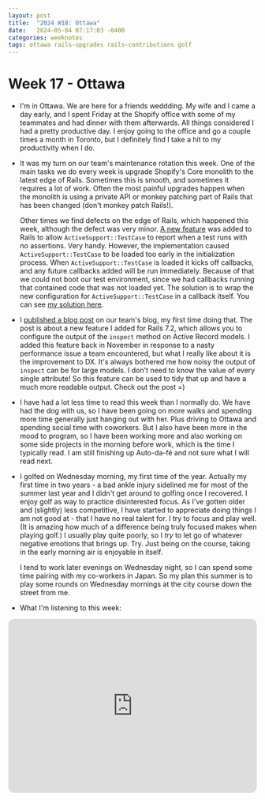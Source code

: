 ```yaml
---
layout: post
title:  "2024 W18: Ottawa"
date:   2024-05-04 07:17:03 -0400
categories: weeknotes
tags: ottawa rails-upgrades rails-contributions golf
---
```


# Week 17 - Ottawa

- I'm in Ottawa. We are here for a friends weddding. My wife and I came a day early, and I spent Friday at the Shopify office with some of my teammates and had dinner with them afterwards. All things considered I had a pretty productive day. I enjoy going to the office and go a couple times a month in Toronto, but I definitely find I take a hit to my productivity when I do.

- It was my turn on our team's maintenance rotation this week. One of the main tasks we do every week is upgrade Shopify's Core monolith to the latest edge of Rails. Sometimes this is smooth, and sometimes it requires a lot of work. Often the most painful upgrades happen when the monolith is using a private API or monkey patching part of Rails that has been changed (don't monkey patch Rails!).

  Other times we find defects on the edge of Rails, which happened this week, although the defect was very minor. [A new feature](https://github.com/rails/rails/commit/76966f9) was added to Rails to allow `ActiveSupport::TestCase` to report when a test runs with no assertions. Very handy. However, the implementation caused `ActiveSupport::TestCase` to be loaded too early in the initialization process. When `ActiveSupport::TestCase` is loaded it kicks off callbacks, and any future callbacks added will be run immediately. Because of that we could not boot our test environment, since we had callbacks running that contained code that was not loaded yet. The solution is to wrap the new configuration for `ActiveSupport::TestCase` in a callback itself. You can see [my solution here](https://github.com/rails/rails/pull/51682).

- I [published a blog post](https://railsatscale.com/2024-04-30-fixing-a-footgun-in-activerecord-core-inspect/) on our team's blog, my first time doing that. The post is about a new feature I added for Rails 7.2, which allows you to configure the output of the `inspect` method on Active Record models. I added this feature back in November in response to a nasty performance issue a team encountered, but what I really like about it is the improvement to DX. It's always bothered me how noisy the output of `inspect` can be for large models. I don't need to know the value of every single attribute! So this feature can be used to tidy that up and have a much more readable output. Check out the post =)

- I have had a lot less time to read this week than I normally do. We have had the dog with us, so I have been going on more walks and spending more time generally just hanging out with her. Plus driving to Ottawa and spending social time with coworkers. But I also have been more in the mood to program, so I have been working more and also working on some side projects in the morning before work, which is the time I typically read. I am still finishing up Auto-da-fé and not sure what I will read next.

- I golfed on Wednesday morning, my first time of the year. Actually my first time in two years - a bad ankle injury sidelined me for most of the summer last year and I didn't get around to golfing once I recovered. I enjoy golf as way to practice disinterested focus. As I've gotten older and (slightly) less competitive, I have started to appreciate doing things I am not good at - that I have no real talent for. I try to focus and play well. (It is amazing how much of a difference being truly focused makes when playing golf.) I usually play quite poorly, so I _try_ to let go of whatever negative emotions that brings up. Try. Just being on the course, taking in the early morning air is enjoyable in itself.

  I tend to work later evenings on Wednesday night, so I can spend some time pairing with my co-workers in Japan. So my plan this summer is to play some rounds on Wednesday mornings at the city course down the street from me.

- What I'm listening to this week:

<iframe style="border-radius:12px" src="https://open.spotify.com/embed/track/0WbMK4wrZ1wFSty9F7FCgu?utm_source=generator" width="100%" height="352" frameBorder="0" allowfullscreen="" allow="autoplay; clipboard-write; encrypted-media; fullscreen; picture-in-picture" loading="lazy"></iframe>
